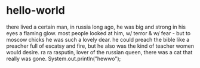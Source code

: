 # hello-world
there lived a certain man, in russia long ago, he was big and strong in his eyes a flaming glow. most people looked at him, w/ terror &amp; w/ fear - but to moscow chicks he was such a lovely dear. he could preach the bible like a preacher full of escatsy and fire, but he also was the kind of teacher women would desire. ra ra rasputin, lover of the russian queen, there was a cat that really was gone.
System.out.println("hewwo");

